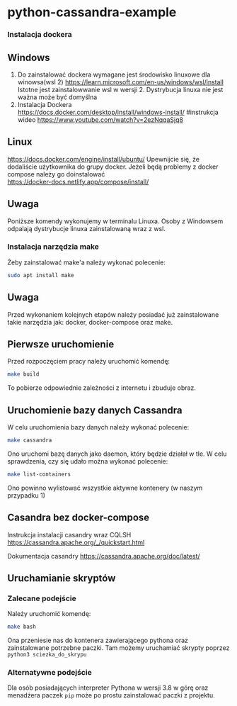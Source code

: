 # python-cassandra-example

### Instalacja dockera
## Windows
1. Do zainstalować dockera wymagane jest środowisko linuxowe dla winowsa(wsl 2)
https://learn.microsoft.com/en-us/windows/wsl/install
Istotne jest zainstalowwanie wsl w wersji 2. 
Dystrybucja linuxa nie jest ważna może być domyślna 
2. Instalacja Dockera  
https://docs.docker.com/desktop/install/windows-install/ 
#instrukcja wideo 
https://www.youtube.com/watch?v=2ezNqqaSjq8

## Linux
https://docs.docker.com/engine/install/ubuntu/
Upewnijcie się, że dodaliście użytkownika do grupy docker.
Jeżeli  będą problemy z docker compose należy go doinstalować  
https://docker-docs.netlify.app/compose/install/


## Uwaga
Poniższe  komendy wykonujemy w terminalu Linuxa. 
Osoby z Windowsem odpalają dystrybucje linuxa zainstalowaną wraz z wsl.

### Instalacja narzędzia make
Żeby zainstalować make'a należy wykonać polecenie:
```bash
sudo apt install make 
```

## Uwaga
Przed wykonaniem kolejnych etapów należy posiadać już zainstalowane takie narzędzia jak: docker, docker-compose oraz make.


## Pierwsze uruchomienie
Przed rozpoczęciem pracy należy uruchomić komendę:
```bash
make build
```
To pobierze odpowiednie zależności z internetu i zbuduje obraz.

## Uruchomienie bazy danych Cassandra
W celu uruchomienia bazy danych należy wykonać polecenie:
```bash
make cassandra
```
Ono uruchomi bazę danych jako daemon, który będzie działał w tle.
W celu sprawdzenia, czy się udało można wykonać polecenie:
```bash
make list-containers
```
Ono powinno wylistować wszystkie aktywne kontenery (w naszym przypadku 1)

## Casandra bez docker-compose 
Instrukcja instalacji casandry wraz CQLSH
https://cassandra.apache.org/_/quickstart.html

Dokumentacja casandry 
https://cassandra.apache.org/doc/latest/

## Uruchamianie skryptów
### Zalecane podejście
Należy uruchomić komendę:
```bash
make bash
```
Ona przeniesie nas do kontenera zawierającego pythona oraz zainstalowane potrzebne paczki.
Tam możemy uruchamiać skrypty poprzez `python3 sciezka_do_skrypu`
### Alternatywne podejście
Dla osób posiadających interpreter Pythona w wersji 3.8 w górę oraz menadżera paczek `pip` może po prostu zainstalować paczki z projektu.
